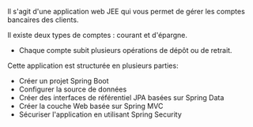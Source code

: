 Il s'agit d'une application web JEE qui vous permet de gérer les comptes bancaires des clients. 
 
Il existe deux types de comptes : courant et d'épargne. 
- Chaque compte subit plusieurs opérations de dépôt ou de retrait. 

Cette application est structurée en plusieurs parties:

  - Créer un projet Spring Boot 
  - Configurer la source de données 
  - Créer des interfaces de référentiel JPA basées sur Spring Data 
  - Créer la couche Web basée sur Spring MVC 
  - Sécuriser l'application en utilisant Spring Security
